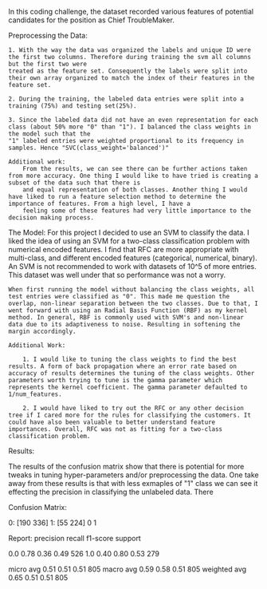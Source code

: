 In this coding challenge, the dataset recorded various features of potential candidates for the position as Chief TroubleMaker.

Preprocessing the Data:

    1. With the way the data was organized the labels and unique ID were the first two columns. Therefore during training the svm all columns but the first two were
    treated as the feature set. Consequently the labels were split into their own array organized to match the index of their features in the feature set.

    2. During the training, the labeled data entries were split into a training (75%) and testing set(25%).

    3. Since the labeled data did not have an even representation for each class (about 50% more "0" than "1"). I balanced the class weights in the model such that the
    "1" labeled entries were weighted proportional to its frequency in samples. Hence "SVC(class_weight='balanced')"

    Additional work:
        From the results, we can see there can be further actions taken from more accuracy. One thing I would like to have tried is creating a subset of the data such that there is
        and equal representation of both classes. Another thing I would have liked to run a feature selection method to determine the importance of features. From a high level, I have a
        feeling some of these features had very little importance to the decision making process.

The Model:
    For this project I decided to use an SVM to classify the data. I liked the idea of using an SVM for a two-class classification problem with numerical encoded features. I find that RFC
    are more appropriate with multi-class, and different encoded features (categorical, numerical, binary). An SVM is not recommended to work with datasets of 10^5 of more entries. This dataset
    was well under that so performance was not a worry.

    When first running the model without balancing the class weights, all test entries were classified as "0". This made me question the overlap, non-linear separation between the two classes. Due to that, I went forward with using an Radial Basis Function (RBF) as my kernel method. In general, RBF is commonly used with SVM's and non-linear data due to its adaptiveness to noise. Resulting in softening the margin accordingly.

    Additional Work:

        1. I would like to tuning the class weights to find the best results. A form of back propagation where an error rate based on accuracy of results determines the tuning of the class weights. Other parameters worth trying to tune is the gamma parameter which represents the kernel coefficient. The gamma parameter defaulted to 1/num_features.  

        2. I would have liked to try out the RFC or any other decision tree if I cared more for the rules for classifying the customers. It could have also been valuable to better understand feature importances. Overall, RFC was not as fitting for a two-class classification problem.

Results:

The results of the confusion matrix show that there is potential for more tweaks in tuning hyper-parameters and/or preprocessing the data. One take away from these results is that with less exmaples of "1" class we can see it effecting the precision in classifying the unlabeled data. There

Confusion Matrix:

0: [190 336]
1: [55  224]
    0    1


Report:
                precision   recall  f1-score    support

0.0             0.78        0.36    0.49        526
1.0             0.40        0.80    0.53        279

micro avg       0.51        0.51    0.51        805
macro avg       0.59        0.58    0.51        805
weighted avg    0.65        0.51    0.51        805
